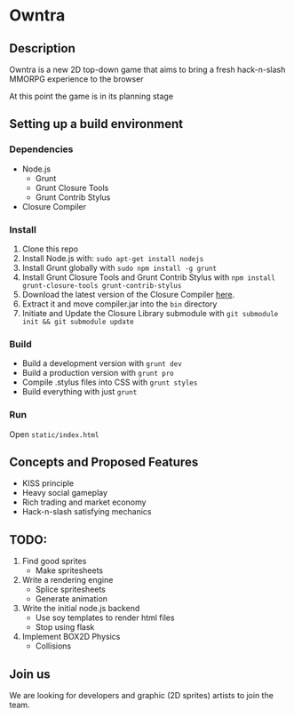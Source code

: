 # Owntra

## Description
Owntra is a new 2D top-down game that aims to bring a fresh hack-n-slash MMORPG experience to the browser

At this point the game is in its planning stage

## Setting up a build environment

### Dependencies
* Node.js
    * Grunt
    * Grunt Closure Tools
    * Grunt Contrib Stylus
* Closure Compiler

### Install
1. Clone this repo
2. Install Node.js with: `sudo apt-get install nodejs`
3. Install Grunt globally with `sudo npm install -g grunt`
4. Install Grunt Closure Tools and Grunt Contrib Stylus with `npm install grunt-closure-tools grunt-contrib-stylus`
5. Download the latest version of the Closure Compiler [here](http://closure-compiler.googlecode.com/files/compiler-latest.zip).
6. Extract it and move compiler.jar into the `bin` directory
7. Initiate and Update the Closure Library submodule with `git submodule init && git submodule update`

### Build
* Build a development version with `grunt dev`
* Build a production version with `grunt pro`
* Compile .stylus files into CSS with `grunt styles`
* Build everything with just `grunt`

### Run
Open `static/index.html`

## Concepts and Proposed Features
* KISS principle
* Heavy social gameplay
* Rich trading and market economy
* Hack-n-slash satisfying mechanics

## TODO:
1. Find good sprites
    * Make spritesheets
2. Write a rendering engine
    * Splice spritesheets
    * Generate animation
3. Write the initial node.js backend
    * Use soy templates to render html files
    * Stop using flask
4. Implement BOX2D Physics
    * Collisions

## Join us
We are looking for developers and graphic (2D sprites) artists to join the team.
